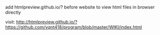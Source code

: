 add htmlpreview.github.io/? before website to view html files in browser directly


visit:
    http://htmlpreview.github.io/?https://github.com/yqnt418/program/blob/master/WIKI/index.html
